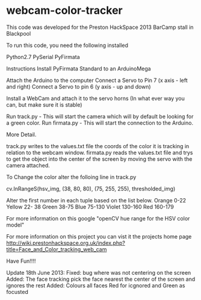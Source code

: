 webcam-color-tracker
====================

This code was developed for the Preston HackSpace 2013 BarCamp stall in Blackpool

To run this code, you need the following installed

Python2.7
PySerial
PyFirmata

Instructions
Install PyFirmata Standard to an ArduinoMega

Attach the Arduino to the computer
Connect a Servo to Pin 7 (x axis - left and right)
Connect a Servo to pin 6 (y axis - up and down)

Install a WebCam and attach it to the servo horns (In what ever way you can, but make sure it is stable)

Run track.py - This will start the camera which will by default be looking for a green color.
Run firmata.py - This will start the connection to the Arduino.


More Detail.

track.py writes to the values.txt file the coords of the color it is tracking in relation to the webcam window.
firmata.py reads the values.txt file and trys to get the object into the center of the screen by moving the servo with the camera attached.


To Change the color alter the folloing line in track.py

cv.InRangeS(hsv_img, (38, 80, 80), (75, 255, 255), thresholded_img)

Alter the first number in each tuple based on the list below.
 	    Orange  0-22
            Yellow 22- 38
            Green 38-75
            Blue 75-130
            Violet 130-160
            Red 160-179

For more information on this google "openCV hue range for the HSV color model"

For more information on this project you can vist it the projects home page 
http://wiki.prestonhackspace.org.uk/index.php?title=Face_and_Color_tracking_web_cam

Have Fun!!!!

Update 18th June 2013:
Fixed: bug where was not centering on the screen
Added: The face tracking pick the face nearest the center of the screen and ignores the rest
Added: Colours all faces Red for icgnored and Green as focusted


